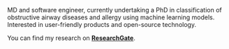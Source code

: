 MD and software engineer, currently undertaking a PhD in classification of obstructive airway diseases and allergy using machine learning models. Interested in user-friendly products and open-source technology.

You can find my research on **[ResearchGate]([url](https://www.researchgate.net/profile/Daniil_Lisik))**.
